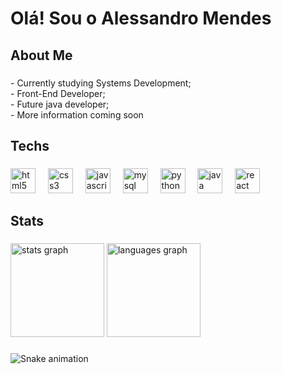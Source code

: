 <h1 align="left">Olá! Sou o Alessandro Mendes</h1>

###

<h2 align="left">About Me</h2>

###

<p align="left">- Currently studying Systems Development;<br>- Front-End Developer;<br>- Future java developer;<br>- More information coming soon</p>

###

<h2 align="left">Techs</h2>

###

<div align="left">
  <img src="https://skillicons.dev/icons?i=html" height="40" alt="html5 logo"  />
  <img width="12" />
  <img src="https://skillicons.dev/icons?i=css" height="40" alt="css3 logo"  />
  <img width="12" />
  <img src="https://skillicons.dev/icons?i=js" height="40" alt="javascript logo"  />
  <img width="12" />
  <img src="https://skillicons.dev/icons?i=mysql" height="40" alt="mysql logo"  />
  <img width="12" />
  <img src="https://skillicons.dev/icons?i=py" height="40" alt="python logo"  />
  <img width="12" />
  <img src="https://skillicons.dev/icons?i=java" height="40" alt="java logo"  />
  <img width="12" />
  <img src="https://cdn.jsdelivr.net/gh/devicons/devicon/icons/react/react-original.svg" height="40" alt="react logo"  />
</div>

###

<h2 align="left">Stats</h2>

###

<div align="left">
  <img src="https://github-readme-stats.vercel.app/api?username=AlessandroMendesS&hide_title=false&hide_rank=false&show_icons=true&include_all_commits=true&count_private=true&disable_animations=false&theme=react&locale=en&hide_border=true&order=1" height="150" alt="stats graph"  />
  <img src="https://github-readme-stats.vercel.app/api/top-langs?username=AlessandroMendesS&locale=en&hide_title=false&layout=compact&card_width=320&langs_count=5&theme=react&hide_border=true&order=2&custom_title=Most%20Used%20Languages" height="150" alt="languages graph"  />
</div>

###

<img src="https://raw.githubusercontent.com/AlessandroMendesS/AlessandroMendesS/output/snake.svg" alt="Snake animation" />

###
